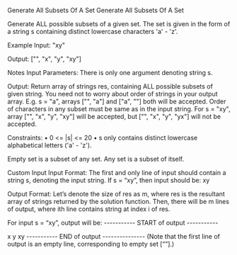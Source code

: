 Generate All Subsets Of A Set
Generate All Subsets Of A Set

Generate ALL possible subsets of a given set. The set is given in the form of a string s containing distinct lowercase characters 'a' - 'z'.

Example
Input: "xy" 

Output: ["", "x", "y", "xy"] 

Notes
Input Parameters: There is only one argument denoting string s.

Output: Return array of strings res, containing ALL possible subsets of given string. You need not to worry about order of strings in your output array. E.g. s = "a", arrays ["", "a"] and ["a", ""]  both will be accepted.
Order of characters in any subset must be same as in the input string. For s = "xy", array ["", "x", "y", "xy"] will be accepted, but ["", "x", "y", "yx"] will not be accepted. 

Constraints:
•	0 <= |s| <= 20
•	s only contains distinct lowercase alphabetical letters ('a' - 'z').

Empty set is a subset of any set.
Any set is a subset of itself.

Custom Input
Input Format: The first and only line of input should contain a string s, denoting the input string.
If s = “xy”, then input should be: xy

Output Format: Let’s denote the size of res as m, where res is the resultant array of strings returned by the solution function.
Then, there will be m lines of output, where ith line contains string at index i of res.

For input s = “xy”, output will be:
----------- START of output -----------

x
y
xy
----------- END of output ---------------
(Note that the first line of output is an empty line, corresponding to empty set [“”].)
